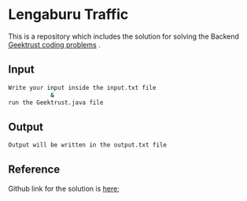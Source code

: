 # Lengaburu Traffic

This is a repository which includes the solution for solving the Backend [Geektrust coding problems](https://www.geektrust.in/coding-problem/backend/traffic) .

## Input

```bash
Write your input inside the input.txt file 
            &
run the Geektrust.java file
```

## Output

```bash
Output will be written in the output.txt file
```
## Reference

Github link for the solution is [here](https://github.com/Sanjay1149/Lengaburu-Traffic);
